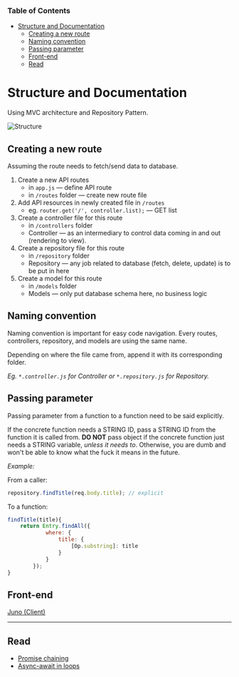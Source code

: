 <h3>Table of Contents</h3>

- [Structure and Documentation](#structure-and-documentation)
  - [Creating a new route](#creating-a-new-route)
  - [Naming convention](#naming-convention)
  - [Passing parameter](#passing-parameter)
  - [Front-end](#front-end)
  - [Read](#read)

# Structure and Documentation

Using MVC architecture and Repository Pattern.

![Structure][structure-image]

## Creating a new route

Assuming the route needs to fetch/send data to database.

1. Create a new API routes 
    - in `app.js` &mdash; define API route
    - in `/routes` folder &mdash; create new route file
2. Add API resources in newly created file in `/routes`
    - eg. `router.get('/', controller.list);` &mdash; GET list
3. Create a controller file for this route
    - in `/controllers` folder
    - Controller &mdash; as an intermediary to control data coming in and out (rendering to view).
4. Create a repository file for this route
    - in `/repository` folder
    - Repository &mdash; any job related to database (fetch, delete, update) is to be put in here
5. Create a model for this route
    - in `/models` folder
    - Models &mdash; only put database schema here, no business logic

## Naming convention

Naming convention is important for easy code navigation. Every routes, controllers, repository, and models are using the same name.

Depending on where the file came from, append it with its corresponding folder.

*Eg. `*.controller.js` for Controller or `*.repository.js` for Repository.*


## Passing parameter

Passing parameter from a function to a function need to be said explicitly.

If the concrete function needs a STRING ID, pass a STRING ID from the function it is called from. **DO NOT** pass object if the concrete function just needs a STRING variable, *unless it needs to*. Otherwise, you are dumb and won't be able to know what the fuck it means in the future.

*Example:*

From a caller:

```javascript
repository.findTitle(req.body.title); // explicit
```

To a function:

```javascript
findTitle(title){
    return Entry.findAll({
            where: {
                title: {
                    [Op.substring]: title
                }
            }
        });
}
```

## Front-end

[Juno (Client)][juno-ui]

---

## Read

- [Promise chaining][promise-chaining]
- [Async-await in loops][async-loop]

[express-generator]: https://expressjs.com/en/starter/generator.html
[structure-image]: https://i.imgur.com/yB8AqTj.jpg
[promise-chaining]: https://javascript.info/promise-chaining
[async-loop]: https://zellwk.com/blog/async-await-in-loops/
[juno-ui]: http://github.com/aemxn/juno-ui/